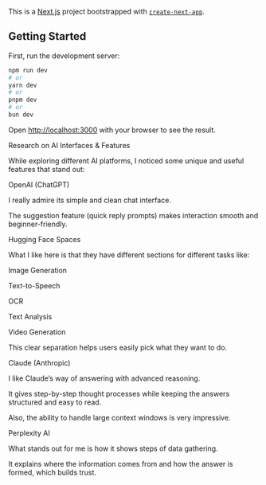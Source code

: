 This is a [Next.js](https://nextjs.org) project bootstrapped with [`create-next-app`](https://nextjs.org/docs/app/api-reference/cli/create-next-app).

## Getting Started

First, run the development server:

```bash
npm run dev
# or
yarn dev
# or
pnpm dev
# or
bun dev
```

Open [http://localhost:3000](http://localhost:3000) with your browser to see the result.

Research on AI Interfaces & Features

While exploring different AI platforms, I noticed some unique and useful features that stand out:

OpenAI (ChatGPT)

I really admire its simple and clean chat interface.

The suggestion feature (quick reply prompts) makes interaction smooth and beginner-friendly.

Hugging Face Spaces

What I like here is that they have different sections for different tasks like:

Image Generation

Text-to-Speech

OCR

Text Analysis

Video Generation

This clear separation helps users easily pick what they want to do.

Claude (Anthropic)

I like Claude’s way of answering with advanced reasoning.

It gives step-by-step thought processes while keeping the answers structured and easy to read.

Also, the ability to handle large context windows is very impressive.

Perplexity AI

What stands out for me is how it shows steps of data gathering.

It explains where the information comes from and how the answer is formed, which builds trust.